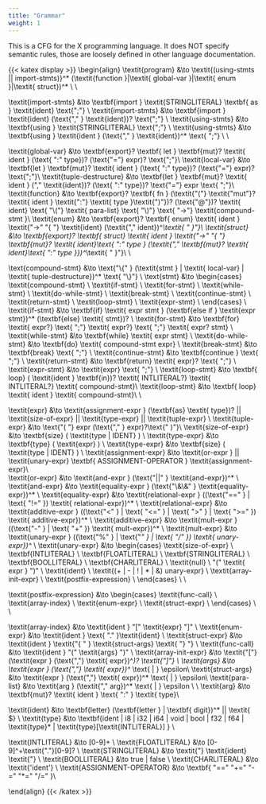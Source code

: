 ```yaml
---
title: "Grammar"
weight: 1
---
```


This is a CFG for the X programming language. It does NOT specify semantic rules, those are loosely
defined in other language documentation.

{{< katex display >}}
\begin{align}
\textit{program} &\to \textit{(using-stmts || import-stmts)}^* (\textit{function }|\textit{ global-var }|\textit{ enum }|\textit{ struct})^*  \\ \\

\textit{import-stmts} &\to \textbf{import } \textit{STRINGLITERAL} \textbf{ as } \textit{ident} \text{";"} \\ 
\textit{import-stmts} &\to \textbf{import } \textit{ident} (\text{"," } \textit{ident})? \text{";"} \\
\textit{using-stmts} &\to \textbf{using } \textit{STRINGLITERAL} \text{";"} \\
\textit{using-stmts} &\to \textbf{using } \textit{ident } (\text{"," } \textit{ident})^* \text{ ";"} \\ \\

\textit{global-var} &\to \textbf{export}? \textbf{ let } \textbf{mut}? \textit{ ident } (\text{ ":" type})? (\text{"="} expr)? \text{";"}\\
\textit{local-var} &\to \textbf{let } \textbf{mut}? \textit{ ident } (\text{ ":" type})? (\text{"="} expr)? \text{";"}\\
\textit{tuple-destructure} &\to \textbf{let } \textbf{mut}? \textit{ ident } ("," \textit{ident})? (\text{ ":" type})? \text{"="} expr \text{ ";"}\\
\textit{function} &\to \textbf{export}? \textbf{ fn } (\textit{"("} \textit{"mut"}?\textit{ ident } \textit{":"} \textit{ type }\textit{")"})? (\text{"@"})? \textit{ ident} \text{ "\\("} \textit{ para-list} \text{ "\\)"} \text{ "->"} \textit{compound-stmt }\\
\textit{enum} &\to \textbf{export}? \textbf{ enum} \textit{ ident } \textit{"->" "\{ "} \textit{ident} (\textit{"," ident})^*\textit{ " \}"}\\
\textit{struct} &\to \textbf{export}? \textbf{ struct} \textit{ ident } \textit{"->" "\{ "} \textbf{mut}? \textit{ ident}\text{ ":" type } (\textit{"," \textbf{mut}? \textit{ ident}\text{ ":" type }})^*\textit{ " \}"}\\ \\

\text{compound-stmt} &\to \text{"\\\{" } (\textit{stmt } | \textit{ local-var} | \textit{ tuple-destructure})^* \text{ "\\\}"} \\
\text{stmt} &\to
\begin{cases}
\textit{compound-stmt} \\
\textit{if-stmt} \\
\textit{for-stmt} \\
\textit{while-stmt} \\
\textit{do-while-stmt} \\
\textit{break-stmt} \\
\textit{continue-stmt} \\
\textit{return-stmt} \\
\textit{loop-stmt} \\
\textit{expr-stmt} \\
\end{cases} \\
\textit{if-stmt} &\to \textbf{if} \textit{ expr stmt } (\textbf{else if } \textit{expr stmt})^* (\textbf{else} \textit{
stmt})? \\
\textit{for-stmt} &\to \textbf{for} \textit{ expr?} \text{ ";"} \textit{ expr?} \text{ ";"} \textit{ expr? stmt} \\
\textit{while-stmt} &\to \textbf{while} \textit{ expr stmt} \\
\textit{do-while-stmt} &\to \textbf{do} \textit{ compound-stmt expr} \\
\textit{break-stmt} &\to \textbf{break} \text{ ";"} \\
\textit{continue-stmt} &\to \textbf{continue } \text{ ";"} \\
\textit{return-stmt} &\to \textbf{return} \textit{ expr}? \text{ ";"} \\
\textit{expr-stmt} &\to \textit{expr} \text{ ";"} \\
\textit{loop-stmt} &\to \textbf{ loop} ( \textit{ident } \textbf{in})? \textit{ INTLITERAL?} \textit{ INTLITERAL?} \textit{ compound-stmt}\\
\textit{loop-stmt} &\to \textbf{ loop} \textit{ ident } \textit{ compound-stmt}\\ \\

\textit{expr} &\to \textit{assignment-expr } (\textbf{as} \textit{ type})? || \textit{size-of-expr} || \textit{type-expr} || \textit{tuple-expr} \\
\textit{tuple-expr} &\to \text{"( "} expr (\text{"," } expr)?\text{" )"}\\
\textit{size-of-expr} &\to \textbf{size} ( \textit{type | IDENT} ) \\ 
\textit{type-expr} &\to \textbf{type} ( \textit{expr} ) \\ 
\textit{type-expr} &\to \textbf{size} ( \textit{type | IDENT} ) \\ 
\textit{assignment-expr} &\to \textit{or-expr } || \textit{unary-expr} \textbf{ ASSIGNMENT-OPERATOR } \textit{assignment-expr}\\  
\textit{or-expr} &\to \textit{and-expr } (\text{"||" } \textit{and-expr})^* \\
\textit{and-expr} &\to \textit{equality-expr } (\text{"\\\&\\\&" } \textit{equality-expr})^* \\
\textit{equality-expr} &\to \textit{relational-expr } ((\text{"==" } | \text{ "!=" }) \textit{ relational-expr})^* \\
\textit{relational-expr} &\to \textit{additive-expr } ((\text{"<" } | \text{ "<=" } | \text{ ">" } | \text{ ">=" })
\textit{ additive-expr})^* \\
\textit{additive-expr} &\to \textit{mult-expr } ((\text{"-" } | \text{ "+" }) \textit{ mult-expr})^* \\
\textit{mult-expr} &\to \textit{unary-expr } ((\text{"\%" } | \text{"*" } | \text{ "/" }) \textit{ unary-expr})^* \\
\textit{unary-expr} &\to
\begin{cases}
\textit{size-of-expr} \\
\textbf{INTLITERAL} \\
\textbf{FLOATLITERAL} \\
\textbf{STRINGLITERAL} \\
\textbf{BOOLLITERAL} \\
\textbf{CHARLITERAL} \\
\textit{null} \\
"(" \textit{ expr } ")" \\
\textit{ident} \\
\textit{(+ | - | ! | * | \&) unary-expr} \\
\textit{array-init-expr} \\
\textit{postfix-expression} \\
\end{cases} \\
\\

\textit{postfix-expression} &\to
\begin{cases}
\textit{func-call} \\
\textit{array-index} \\
\textit{enum-expr} \\
\textit{struct-expr} \\
\end{cases} \\
\\

\textit{array-index} &\to \textit{ident } "[" \textit{expr} "]" \\
\textit{enum-expr} &\to \textit{ident } \text{ "." }\textit{ident} \\
\textit{struct-expr} &\to \textit{ident } \textit{"\{ " } \textit{struct-args} \textit{ "\} "} \\ 
\textit{func-call} &\to \textit{ident } "(" \textit{args} ")" \\
\textit{array-init-expr} &\to \textit{"["} (\textit{expr } (\text{","} \textit{ expr})^*)? \textit{"]"} \\
\textit{args} &\to \textit{expr } (\text{","} \textit{ expr})^* \text{ | } \epsilon\\
\textit{struct-args} &\to \textit{expr } (\text{","} \textit{ expr})^* \text{ | } \epsilon\\
\textit{para-list} &\to \textit{arg } (\textit{"," arg})^*  \text{ | } \epsilon \\ \\
\textit{arg} &\to \textbf{mut}? \textit{ ident } \text{ ":" } \textit{ type}\\

\textit{ident} &\to \textbf{letter} (\textbf{letter } | \textbf{ digit})^* || \textit{ \$} \\
\textit{type} &\to \textbf{ident | i8 | i32 | i64 | void | bool | f32 | f64 | \textit{type}* | \textit{type}[\textit{INTLITERAL}] } \\

\textit{INTLITERAL} &\to [0-9]+ \\
\textit{FLOATLITERAL} &\to [0-9]^+\textit{"."}[0-9]? \\
\textit{STRINGLITERAL} &\to \textit{"} \textit{ident} \textit{"} \\
\textit{BOOLLITERAL} &\to true | false \\
\textit{CHARLITERAL} &\to \textit{'ident'} \\
\textit{ASSIGNMENT-OPERATOR} &\to \textbf{ "==" "+=" "-=" "*=" "/=" }\\

\end{align}
{{< /katex >}}